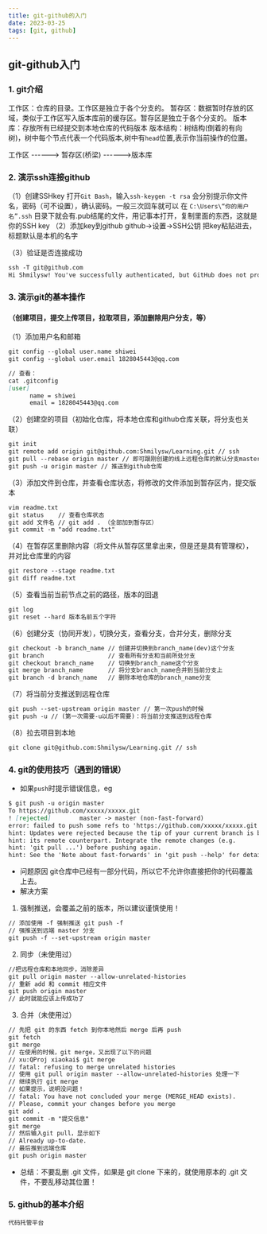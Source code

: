 ```yaml
---
title: git-github的入门
date: 2023-03-25
tags: [git, github]
---
```


## git-github入门

### 1. git介绍

工作区：仓库的目录。工作区是独立于各个分支的。
暂存区：数据暂时存放的区域，类似于工作区写入版本库前的缓存区。暂存区是独立于各个分支的。
版本库：存放所有已经提交到本地仓库的代码版本
版本结构：树结构(倒着的有向树)，树中每个节点代表一个代码版本,树中有`head`位置,表示你当前操作的位置。

工作区 ------> 暂存区(桥梁) ------>版本库

### 2. 演示ssh连接github
  （1）创建SSHkey
			打开`Git Bash`，输入`ssh-keygen -t rsa`
			会分别提示你文件名，密码（可不设置），确认密码。一般三次回车就可以
			在 `C:\Users\“你的用户名”.ssh` 目录下就会有.pub结尾的文件，用记事本打开，复制里面的东西，这就是你的SSH key
  （2）添加key到github
			github->设置->SSH公钥
			把key粘贴进去，标题默认是本机的名字

  （3）验证是否连接成功

  ```md
  ssh -T git@github.com
  Hi Shmilysw! You've successfully authenticated, but GitHub does not provide shell access. // 说明成功了
  ```
### 3. 演示git的基本操作
#### （创建项目，提交上传项目，拉取项目，添加删除用户分支，等）
  （1）添加用户名和邮箱
  ```md
  git config --global user.name shiwei
  git config --global user.email 1828045443@qq.com
  
  // 查看：
  cat .gitconfig
  [user]
        name = shiwei
        email = 1828045443@qq.com
  ```
  （2）创建空的项目（初始化仓库，将本地仓库和github仓库关联，将分支也关联）
  ```md
  git init
  git remote add origin git@github.com:Shmilysw/Learning.git // ssh
  git pull --rebase origin master // 即可跟刚创建的线上远程仓库的默认分支master关联
  git push -u origin master // 推送到github仓库
  ```
  （3）添加文件到仓库，并查看仓库状态，将修改的文件添加到暂存区内，提交版本
  ```md
  vim readme.txt
  git status    // 查看仓库状态 
  git add 文件名 // git add . （全部加到暂存区）
  git commit -m "add readme.txt"
  ```
  （4）在暂存区里删除内容（将文件从暂存区里拿出来，但是还是具有管理权），并对比仓库里的内容
  ```md
  git restore --stage readme.txt
  git diff readme.txt
  ```
  （5）查看当前当前节点之前的路径，版本的回退
  ```md
  git log 
  git reset --hard 版本名前五个字符
  ```
  （6）创建分支（协同开发），切换分支，查看分支，合并分支，删除分支
  ```md
  git checkout -b branch_name // 创建并切换到branch_name(dev)这个分支
  git branch                  // 查看所有分支和当前所处分支
  git checkout branch_name    // 切换到branch_name这个分支
  git merge branch_name       // 将分支branch_name合并到当前分支上
  git branch -d branch_name   // 删除本地仓库的branch_name分支
  ```
  （7）将当前分支推送到远程仓库
  ```md
  git push --set-upstream origin master // 第一次push的时候
  git push -u // (第一次需要-u以后不需要)：将当前分支推送到远程仓库
  ```
  （8）拉去项目到本地
  ```md
  git clone git@github.com:Shmilysw/Learning.git // ssh 
  ```

### 4. git的使用技巧（遇到的错误）

  + 如果`push`时提示错误信息，eg
  ```md
  $ git push -u origin master
  To https://github.com/xxxxx/xxxxx.git
  ! [rejected]        master -> master (non-fast-forward)
  error: failed to push some refs to 'https://github.com/xxxxx/xxxxx.git'
  hint: Updates were rejected because the tip of your current branch is behind
  hint: its remote counterpart. Integrate the remote changes (e.g.
  hint: 'git pull ...') before pushing again.
  hint: See the 'Note about fast-forwards' in 'git push --help' for details.
  ```
  + 问题原因
  git仓库中已经有一部分代码，所以它不允许你直接把你的代码覆盖上去。
  + 解决方案
  1. 强制推送，会覆盖之前的版本，所以建议谨慎使用！
  ```md
  // 添加使用 -f 强制推送 git push -f
  // 强推送到远端 master 分支
  git push -f --set-upstream origin master
  ```
  2. 同步（未使用过）
  ```md
  //把远程仓库和本地同步，消除差异
  git pull origin master --allow-unrelated-histories 
  // 重新 add 和 commit 相应文件
  git push origin master
  // 此时就能应该上传成功了
  ```
  3. 合并（未使用过）
  ```md
  // 先把 git 的东西 fetch 到你本地然后 merge 后再 push 
  git fetch
  git merge
  // 在使用的时候，git merge，又出现了以下的问题
  // xu:QProj xiaokai$ git merge
  // fatal: refusing to merge unrelated histories
  // 使用 git pull origin master --allow-unrelated-histories 处理一下
  // 继续执行 git merge
  // 如果提示，说明没问题！
  // fatal: You have not concluded your merge (MERGE_HEAD exists).
  // Please, commit your changes before you merge
  git add .
  git commit -m "提交信息"
  git merge
  // 然后输入git pull，显示如下
  // Already up-to-date.
  // 最后推到远端仓库
  git push origin master
  ```
  + 总结：不要乱删 .git 文件，如果是 git clone 下来的，就使用原本的 .git 文件，不要乱移动其位置！  
### 5. github的基本介绍

  ```
代码托管平台
  ```